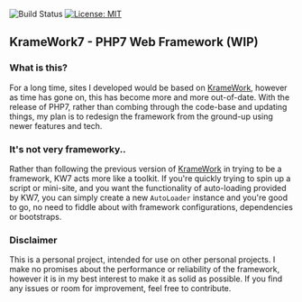 ![Build Status](https://travis-ci.org/Kruithne/KrameWork7.svg?branch=master) [![License: MIT](https://img.shields.io/badge/License-MIT-yellow.svg)](https://opensource.org/licenses/MIT)

## KrameWork7 - PHP7 Web Framework (WIP)

### What is this?
For a long time, sites I developed would be based on [KrameWork](https://github.com/Kruithne/KrameWork), however as time has gone on, this has become more and more out-of-date. With the release of PHP7, rather than combing through the code-base and updating things, my plan is to redesign the framework from the ground-up using newer features and tech.

### It's not very frameworky..
Rather than following the previous version of [KrameWork](https://github.com/Kruithne/KrameWork) in trying to be a framework, KW7 acts more like a toolkit. If you're quickly trying to spin up a script or mini-site, and you want the functionality of auto-loading provided by KW7, you can simply create a new `AutoLoader` instance and you're good to go, no need to fiddle about with framework configurations, dependencies or bootstraps. 

### Disclaimer
This is a personal project, intended for use on other personal projects. I make no promises about the performance or reliability of the framework, however it is in my best interest to make it as solid as possible. If you find any issues or room for improvement, feel free to contribute.